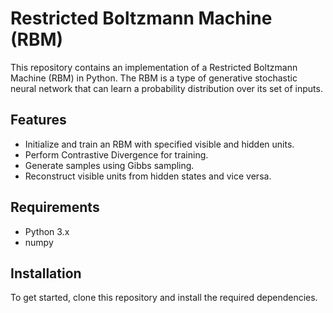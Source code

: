 # Restricted Boltzmann Machine (RBM)

This repository contains an implementation of a Restricted Boltzmann Machine (RBM) in Python. The RBM is a type of generative stochastic neural network that can learn a probability distribution over its set of inputs.

## Features

- Initialize and train an RBM with specified visible and hidden units.
- Perform Contrastive Divergence for training.
- Generate samples using Gibbs sampling.
- Reconstruct visible units from hidden states and vice versa.

## Requirements

- Python 3.x
- numpy

## Installation

To get started, clone this repository and install the required dependencies.
